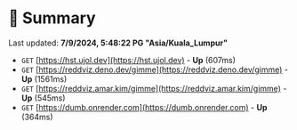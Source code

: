 # 📖 Summary
Last updated: **7/9/2024, 5:48:22 PG "Asia/Kuala_Lumpur"**

- `GET` [https://hst.ujol.dev](https://hst.ujol.dev) - **Up** (607ms)
- `GET` [https://reddviz.deno.dev/gimme](https://reddviz.deno.dev/gimme) - **Up** (1561ms)
- `GET` [https://reddviz.amar.kim/gimme](https://reddviz.amar.kim/gimme) - **Up** (545ms)
- `GET` [https://dumb.onrender.com](https://dumb.onrender.com) - **Up** (364ms)
